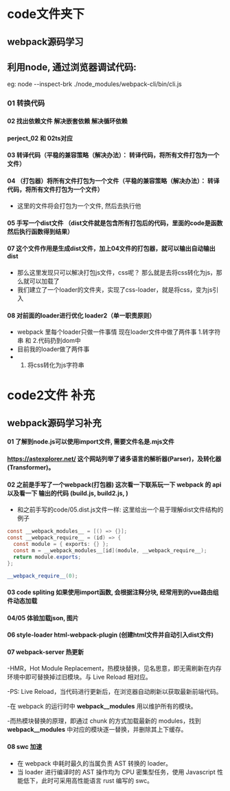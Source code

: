 # code文件夹下

## webpack源码学习

## 利用node, 通过浏览器调试代码:

eg: node --inspect-brk ./node_modules/webpack-cli/bin/cli.js

### 01 转换代码

#### 02 找出依赖文件 解决嵌套依赖 解决循环依赖

#### perject_02 和 02ts对应

#### 03 转译代码（平稳的兼容策略（解决办法）： 转译代码，将所有文件打包为一个文件）

#### 04 （打包器）将所有文件打包为一个文件（平稳的兼容策略（解决办法）： 转译代码，将所有文件打包为一个文件）

- 这里的文件将会打包为一个文件,  然后去执行他

#### 05 手写一个dist文件 （dist文件就是包含所有打包后的代码，里面的code是函数然后执行函数得到结果）

#### 07 这个文件作用是生成dist文件，加上04文件的打包器，就可以输出自动输出dist

- 那么这里发现只可以解决打包js文件，css呢？ 那么就是去将css转化为js，那么就可以加载了
- 我们建立了一个loader的文件夹，实现了css-loader，就是将css，变为js引入

#### 08 对前面的loader进行优化 loader2（单一职责原则）

- webpack 里每个loader只做一件事情 现在loader文件中做了两件事 1.转字符串 和 2.代码扔到dom中
- 目前我的loader做了两件事
- 1. 将css转化为js字符串





# code2文件 补充

## webpack源码学习补充

#### 01 了解到node.js可以使用import文件, 需要文件名是.mjs文件

#### https://astexplorer.net/ 这个网站列举了诸多语言的解析器(Parser)，及转化器(Transformer)。

#### 02 之前是手写了一个webpack(打包器) 这次看一下联系玩一下 webpack 的 api 以及看一下 输出的代码 (build.js, build2.js, )

- 和之前手写的code/05.dist.js文件一样: 这里给出一个易于理解dist文件结构的例子

```java
const __webpack_modules__ = [() => {}];
const __webpack_require__ = (id) => {
  const module = { exports: {} };
  const m = __webpack_modules__[id](module, __webpack_require__);
  return module.exports;
};

__webpack_require__(0);
```

#### 03 code spliting 如果使用import函数, 会根据注释分块, 经常用到的vue路由组件动态加载

#### 04/05 体验加载json, 图片

#### 06 style-loader html-webpack-plugin (创建html文件并自动引入dist文件)

#### 07 webpack-server 热更新

-HMR，Hot Module Replacement，热模块替换，见名思意，即无需刷新在内存环境中即可替换掉过旧模块。与 Live Reload 相对应。

-PS: Live Reload，当代码进行更新后，在浏览器自动刷新以获取最新前端代码。

-在 webpack 的运行时中 __webpack__modules__ 用以维护所有的模块。

-而热模块替换的原理，即通过 chunk 的方式加载最新的 modules，找到 __webpack__modules__ 中对应的模块逐一替换，并删除其上下缓存。

#### 08 swc 加速

- 在 webpack 中耗时最久的当属负责 AST 转换的 loader。
- 当 loader 进行编译时的 AST 操作均为 CPU 密集型任务，使用 Javascript 性能低下，此时可采用高性能语言 rust 编写的 swc。









